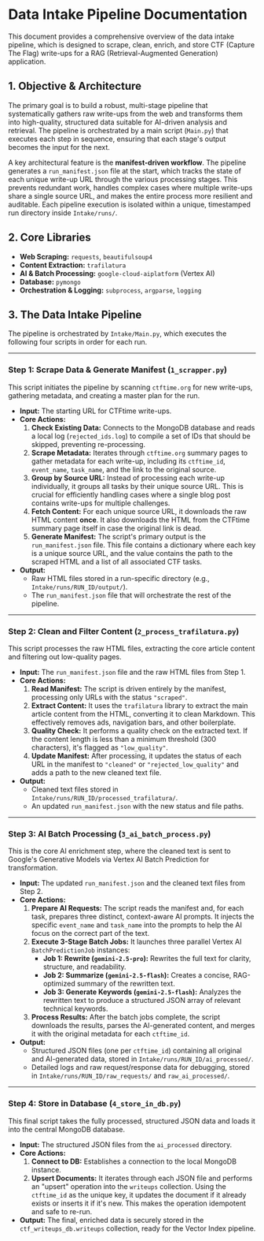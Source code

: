 # Data Intake Pipeline Documentation

This document provides a comprehensive overview of the data intake pipeline, which is designed to scrape, clean, enrich, and store CTF (Capture The Flag) write-ups for a RAG (Retrieval-Augmented Generation) application.

## 1. Objective & Architecture

The primary goal is to build a robust, multi-stage pipeline that systematically gathers raw write-ups from the web and transforms them into high-quality, structured data suitable for AI-driven analysis and retrieval. The pipeline is orchestrated by a main script (`Main.py`) that executes each step in sequence, ensuring that each stage's output becomes the input for the next.

A key architectural feature is the **manifest-driven workflow**. The pipeline generates a `run_manifest.json` file at the start, which tracks the state of each unique write-up URL through the various processing stages. This prevents redundant work, handles complex cases where multiple write-ups share a single source URL, and makes the entire process more resilient and auditable. Each pipeline execution is isolated within a unique, timestamped run directory inside `Intake/runs/`.

## 2. Core Libraries

-   **Web Scraping:** `requests`, `beautifulsoup4`
-   **Content Extraction:** `trafilatura`
-   **AI & Batch Processing:** `google-cloud-aiplatform` (Vertex AI)
-   **Database:** `pymongo`
-   **Orchestration & Logging:** `subprocess`, `argparse`, `logging`

## 3. The Data Intake Pipeline

The pipeline is orchestrated by `Intake/Main.py`, which executes the following four scripts in order for each run.

---

### Step 1: Scrape Data & Generate Manifest (`1_scrapper.py`)

This script initiates the pipeline by scanning `ctftime.org` for new write-ups, gathering metadata, and creating a master plan for the run.

-   **Input:** The starting URL for CTFtime write-ups.
-   **Core Actions:**
    1.  **Check Existing Data:** Connects to the MongoDB database and reads a local log (`rejected_ids.log`) to compile a set of IDs that should be skipped, preventing re-processing.
    2.  **Scrape Metadata:** Iterates through `ctftime.org` summary pages to gather metadata for each write-up, including its `ctftime_id`, `event_name`, `task_name`, and the link to the original source.
    3.  **Group by Source URL:** Instead of processing each write-up individually, it groups all tasks by their unique source URL. This is crucial for efficiently handling cases where a single blog post contains write-ups for multiple challenges.
    4.  **Fetch Content:** For each unique source URL, it downloads the raw HTML content **once**. It also downloads the HTML from the CTFtime summary page itself in case the original link is dead.
    5.  **Generate Manifest:** The script's primary output is the `run_manifest.json` file. This file contains a dictionary where each key is a unique source URL, and the value contains the path to the scraped HTML and a list of all associated CTF tasks.
-   **Output:**
    -   Raw HTML files stored in a run-specific directory (e.g., `Intake/runs/RUN_ID/output/`).
    -   The `run_manifest.json` file that will orchestrate the rest of the pipeline.

---

### Step 2: Clean and Filter Content (`2_process_trafilatura.py`)

This script processes the raw HTML files, extracting the core article content and filtering out low-quality pages.

-   **Input:** The `run_manifest.json` file and the raw HTML files from Step 1.
-   **Core Actions:**
    1.  **Read Manifest:** The script is driven entirely by the manifest, processing only URLs with the status `"scraped"`.
    2.  **Extract Content:** It uses the `trafilatura` library to extract the main article content from the HTML, converting it to clean Markdown. This effectively removes ads, navigation bars, and other boilerplate.
    3.  **Quality Check:** It performs a quality check on the extracted text. If the content length is less than a minimum threshold (300 characters), it's flagged as `"low_quality"`.
    4.  **Update Manifest:** After processing, it updates the status of each URL in the manifest to `"cleaned"` or `"rejected_low_quality"` and adds a path to the new cleaned text file.
-   **Output:**
    -   Cleaned text files stored in `Intake/runs/RUN_ID/processed_trafilatura/`.
    -   An updated `run_manifest.json` with the new status and file paths.

---

### Step 3: AI Batch Processing (`3_ai_batch_process.py`)

This is the core AI enrichment step, where the cleaned text is sent to Google's Generative Models via Vertex AI Batch Prediction for transformation.

-   **Input:** The updated `run_manifest.json` and the cleaned text files from Step 2.
-   **Core Actions:**
    1.  **Prepare AI Requests:** The script reads the manifest and, for each task, prepares three distinct, context-aware AI prompts. It injects the specific `event_name` and `task_name` into the prompts to help the AI focus on the correct part of the text.
    2.  **Execute 3-Stage Batch Jobs:** It launches three parallel Vertex AI `BatchPredictionJob` instances:
        -   **Job 1: Rewrite (`gemini-2.5-pro`):** Rewrites the full text for clarity, structure, and readability.
        -   **Job 2: Summarize (`gemini-2.5-flash`):** Creates a concise, RAG-optimized summary of the rewritten text.
        -   **Job 3: Generate Keywords (`gemini-2.5-flash`):** Analyzes the rewritten text to produce a structured JSON array of relevant technical keywords.
    3.  **Process Results:** After the batch jobs complete, the script downloads the results, parses the AI-generated content, and merges it with the original metadata for each `ctftime_id`.
-   **Output:**
    -   Structured JSON files (one per `ctftime_id`) containing all original and AI-generated data, stored in `Intake/runs/RUN_ID/ai_processed/`.
    -   Detailed logs and raw request/response data for debugging, stored in `Intake/runs/RUN_ID/raw_requests/` and `raw_ai_processed/`.

---

### Step 4: Store in Database (`4_store_in_db.py`)

This final script takes the fully processed, structured JSON data and loads it into the central MongoDB database.

-   **Input:** The structured JSON files from the `ai_processed` directory.
-   **Core Actions:**
    1.  **Connect to DB:** Establishes a connection to the local MongoDB instance.
    2.  **Upsert Documents:** It iterates through each JSON file and performs an "upsert" operation into the `writeups` collection. Using the `ctftime_id` as the unique key, it updates the document if it already exists or inserts it if it's new. This makes the operation idempotent and safe to re-run.
-   **Output:** The final, enriched data is securely stored in the `ctf_writeups_db.writeups` collection, ready for the Vector Index pipeline. 